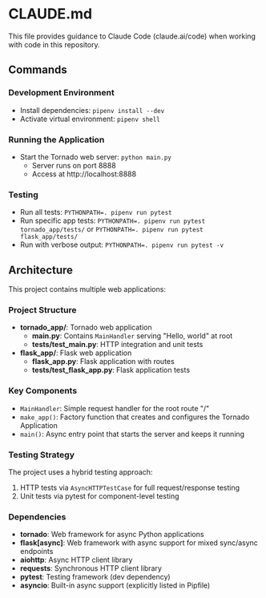 # CLAUDE.md

This file provides guidance to Claude Code (claude.ai/code) when working with code in this repository.

## Commands

### Development Environment
- Install dependencies: `pipenv install --dev`
- Activate virtual environment: `pipenv shell`

### Running the Application
- Start the Tornado web server: `python main.py`
  - Server runs on port 8888
  - Access at http://localhost:8888

### Testing
- Run all tests: `PYTHONPATH=. pipenv run pytest`
- Run specific app tests: `PYTHONPATH=. pipenv run pytest tornado_app/tests/` or `PYTHONPATH=. pipenv run pytest flask_app/tests/`
- Run with verbose output: `PYTHONPATH=. pipenv run pytest -v`

## Architecture

This project contains multiple web applications:

### Project Structure
- **tornado_app/**: Tornado web application
  - **main.py**: Contains `MainHandler` serving "Hello, world" at root
  - **tests/test_main.py**: HTTP integration and unit tests
- **flask_app/**: Flask web application 
  - **flask_app.py**: Flask application with routes
  - **tests/test_flask_app.py**: Flask application tests

### Key Components
- `MainHandler`: Simple request handler for the root route "/"
- `make_app()`: Factory function that creates and configures the Tornado Application
- `main()`: Async entry point that starts the server and keeps it running

### Testing Strategy
The project uses a hybrid testing approach:
1. HTTP tests via `AsyncHTTPTestCase` for full request/response testing
2. Unit tests via pytest for component-level testing

### Dependencies
- **tornado**: Web framework for async Python applications
- **flask[async]**: Web framework with async support for mixed sync/async endpoints
- **aiohttp**: Async HTTP client library
- **requests**: Synchronous HTTP client library  
- **pytest**: Testing framework (dev dependency)
- **asyncio**: Built-in async support (explicitly listed in Pipfile)
